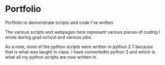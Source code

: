 # Portfolio
Portfolio to demonstrate scripts and code I've written 

The various scripts and webpages here represent various pieces of coding I wrote during grad school and various jobs.

As a note, most of the python scripts were written in python 2.7 because that is what was taught in class.  I have convertedto python 3 and which is what all my python scripts are now written in.
